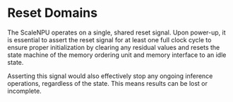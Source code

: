 # Reset Domains

The ScaleNPU operates on a single, shared reset signal. Upon power-up, it is essential to assert the reset signal for at least one full clock cycle to ensure proper initialization by clearing any residual values and resets the state machine of the memory ordering unit and memory interface to an idle state. 

Asserting this signal would also effectively stop any ongoing inference operations, regardless of the state. This means results can be lost or incomplete. 